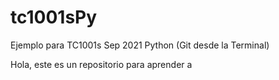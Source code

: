 # tc1001sPy
Ejemplo para TC1001s  Sep 2021 Python (Git desde la Terminal)

Hola, este es un repositorio para aprender a 


